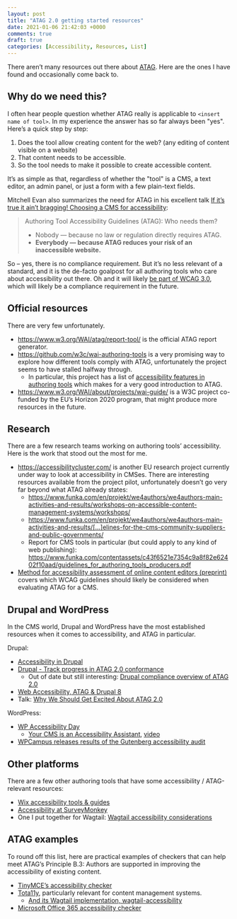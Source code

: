 ```yaml
---
layout: post
title: "ATAG 2.0 getting started resources"
date: 2021-01-06 21:42:03 +0000
comments: true
draft: true
categories: [Accessibility, Resources, List]
---
```


There aren’t many resources out there about [ATAG](https://www.w3.org/TR/ATAG20/). Here are the ones I have found and occasionally come back to.

<!-- more -->

## Why do we need this?

I often hear people question whether ATAG really is applicable to `<insert name of tool>`. In my experience the answer has so far always been "yes". Here’s a quick step by step:

1. Does the tool allow creating content for the web? (any editing of content visible on a website)
2. That content needs to be accessible.
3. So the tool needs to make it possible to create accessible content.

It’s as simple as that, regardless of whether the "tool" is a CMS, a text editor, an admin panel, or just a form with a few plain-text fields.

Mitchell Evan also summarizes the need for ATAG in his excellent talk [If it’s true it ain’t bragging! Choosing a CMS for accessibility](https://wpaccessibilityday.org/talks/if-its-true-it-aint-bragging-choosing-a-cms-for-accessibility/):

> Authoring Tool Accessibility Guidelines (ATAG): Who needs them?
>
> - Nobody — because no law or regulation directly requires ATAG.
> - **Everybody — because ATAG reduces your risk of an inaccessible website.**

So – yes, there is no compliance requirement. But it’s no less relevant of a standard, and it is the de-facto goalpost for all authoring tools who care about accessibility out there. Oh and it will likely [be part of WCAG 3.0](https://www.w3.org/WAI/standards-guidelines/wcag/wcag3-intro/), which will likely be a compliance requirement in the future.

## Official resources

There are very few unfortunately.

- <https://www.w3.org/WAI/atag/report-tool/> is the official ATAG report generator.
- <https://github.com/w3c/wai-authoring-tools> is a very promising way to explore how different tools comply with ATAG, unfortunately the project seems to have stalled halfway through.
  - In particular, this project has a list of [accessibility features in authoring tools](https://wai-authoring-tools.netlify.app/authoring-tools/selecting#features) which makes for a very good introduction to ATAG.
- <https://www.w3.org/WAI/about/projects/wai-guide/> is a W3C project co-funded by the EU’s Horizon 2020 program, that might produce more resources in the future.

## Research

There are a few research teams working on authoring tools’ accessibility. Here is the work that stood out the most for me.

- <https://accessibilitycluster.com/> is another EU research project currently under way to look at accessibility in CMSes. There are interesting resources available from the project pilot, unfortunately doesn’t go very far beyond what ATAG already states:
  - <https://www.funka.com/en/projekt/we4authors/we4authors-main-activities-and-results/workshops-on-accessible-content-management-systems/workshops/>
  - <https://www.funka.com/en/projekt/we4authors/we4authors-main-activities-and-results/[…]elines-for-the-cms-community-suppliers-and-public-governments/>
  - Report for CMS tools in particular (but could apply to any kind of web publishing): <https://www.funka.com/contentassets/c43f6521e7354c9a8f82e62402f10aad/guidelines_for_authoring_tools_producers.pdf>
- [Method for accessibility assessment of online content editors (preprint)](https://www.researchgate.net/profile/Tania_Acosta4/publication/322250312_Method_for_Accessibility_Assessment_of_Online_Content_Editors/links/5d6600faa6fdccc32cd67dbd/Method-for-Accessibility-Assessment-of-Online-Content-Editors.pdf) covers which WCAG guidelines should likely be considered when evaluating ATAG for a CMS.

## Drupal and WordPress

In the CMS world, Drupal and WordPress have the most established resources when it comes to accessibility, and ATAG in particular.

Drupal:

- [Accessibility in Drupal](https://www.drupal.org/docs/accessibility)
- [Drupal - Track progress in ATAG 2.0 conformance](https://www.drupal.org/node/2034909)
  - Out of date but still interesting: [Drupal compliance overview of ATAG 2.0](https://groups.drupal.org/node/164389)
- [Web Accessibility, ATAG & Drupal 8](https://medium.com/@mgifford/web-accessibility-atag-drupal-8-4132bf3724ea)
- Talk: [Why We Should Get Excited About ATAG 2.0](https://drupal.tv/index.php/external-video/2017-08-26/why-we-should-get-excited-about-atag-20)

WordPress:

- [WP Accessibility Day](https://wpaccessibilityday.org/)
  - [Your CMS is an Accessibility Assistant](https://wpaccessibilityday.org/talks/your-cms-is-an-accessibility-assistant/), [video](https://youtu.be/V0yJ_qJBvoc?t=7775)
- [WPCampus releases results of the Gutenberg accessibility audit](https://www.wpcampus.org/blog/2019/05/gutenberg-audit-results/)

## Other platforms

There are a few other authoring tools that have some accessibility / ATAG-relevant resources:

- [Wix accessibility tools & guides](https://www.wix.com/accessibility)
- [Accessibility at SurveyMonkey](https://help.surveymonkey.com/articles/en_US/kb/Accessibility-at-SurveyMonkey)
- One I put together for Wagtail: [Wagtail accessibility considerations](https://docs.wagtail.io/en/latest/advanced_topics/accessibility_considerations.html)

## ATAG examples

To round off this list, here are practical examples of checkers that can help meet ATAG’s Principle B.3: Authors are supported in improving the accessibility of existing content.

- [TinyMCE’s accessibility checker](https://www.tiny.cloud/docs/plugins/premium/a11ychecker/)
- [Tota11y](https://khan.github.io/tota11y/), particularly relevant for content management systems.
  - [And its Wagtail implementation, wagtail-accessibility](https://github.com/neon-jungle/wagtail-accessibility)
- [Microsoft Office 365 accessibility checker](https://support.microsoft.com/en-us/office/make-your-content-accessible-to-everyone-with-the-accessibility-checker-38059c2d-45ef-4830-9797-618f0e96f3ab)
